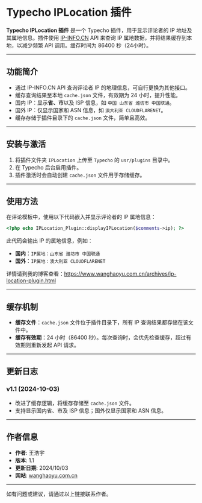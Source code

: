 

# Typecho IPLocation 插件

 **Typecho IPLocation 插件** 是一个 Typecho 插件，用于显示评论者的 IP 地址及其属地信息。插件使用 [IP-INFO.CN](https://api.ip-info.cn/) API 来查询 IP 属地数据，并将结果缓存到本地，以减少频繁 API 调用。缓存时间为 86400 秒（24小时）。

---

## 功能简介

- 通过 IP-INFO.CN API 查询评论者 IP 的地理信息，可自行更换为其他接口。
- 缓存查询结果至本地 `cache.json` 文件，有效期为 24 小时，提升性能。
- 国内 IP：显示**省、市**以及 ISP 信息，如 `中国 山东省 潍坊市 中国联通`。
- 国外 IP：仅显示国家和 ASN 信息，如 `澳大利亚 CLOUDFLARENET`。
- 缓存存储于插件目录下的 `cache.json` 文件，简单且高效。

---

## 安装与激活

1. 将插件文件夹 `IPLocation` 上传至 `Typecho` 的 `usr/plugins` 目录中。
2. 在 Typecho 后台启用插件。
3. 插件激活时会自动创建 `cache.json` 文件用于存储缓存。

---

## 使用方法

在评论模板中，使用以下代码嵌入并显示评论者的 IP 属地信息：

```php
<?php echo IPLocation_Plugin::displayIPLocation($comments->ip); ?>
```

此代码会输出 IP 的属地信息，例如：

- **国内**：`IP属地：山东省 潍坊市 中国联通`
- **国外**：`IP属地：澳大利亚 CLOUDFLARENET`

详情请到我的博客查看：https://www.wanghaoyu.com.cn/archives/ip-location-plugin.html

---

## 缓存机制

- **缓存文件**：`cache.json` 文件位于插件目录下，所有 IP 查询结果都存储在该文件中。
- **缓存有效期**：24 小时（86400 秒）。每次查询时，会优先检查缓存，超过有效期则重新发起 API 请求。
  
---

## 更新日志

### v1.1 (2024-10-03)
- 改进了缓存逻辑，将缓存存储至 `cache.json` 文件。
- 支持显示国内省、市及 ISP 信息；国外仅显示国家和 ASN 信息。

---

## 作者信息

- **作者**: 王浩宇
- **版本**: 1.1
- **更新日期**: 2024/10/03
- **网站**: [wanghaoyu.com.cn](https://www.wanghaoyu.com.cn)

---

如有问题或建议，请通过以上链接联系作者。